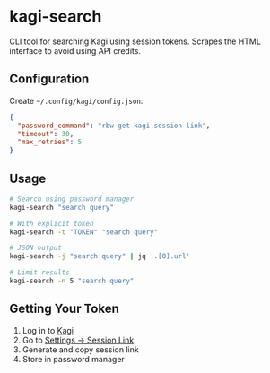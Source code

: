 # kagi-search

CLI tool for searching Kagi using session tokens. Scrapes the HTML interface to avoid using API credits.

## Configuration

Create `~/.config/kagi/config.json`:

```json
{
  "password_command": "rbw get kagi-session-link",
  "timeout": 30,
  "max_retries": 5
}
```

## Usage

```bash
# Search using password manager
kagi-search "search query"

# With explicit token
kagi-search -t "TOKEN" "search query"

# JSON output
kagi-search -j "search query" | jq '.[0].url'

# Limit results
kagi-search -n 5 "search query"
```

## Getting Your Token

1. Log in to [Kagi](https://kagi.com)
2. Go to [Settings → Session Link](https://kagi.com/settings?p=api)
3. Generate and copy session link
4. Store in password manager